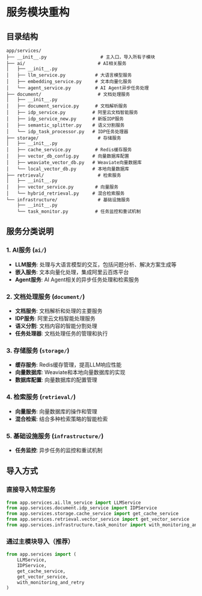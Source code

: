 # 服务模块重构

## 目录结构

```
app/services/
├── __init__.py                    # 主入口，导入所有子模块
├── ai/                           # AI相关服务
│   ├── __init__.py
│   ├── llm_service.py           # 大语言模型服务
│   ├── embedding_service.py     # 文本向量化服务
│   └── agent_service.py         # AI Agent异步任务处理
├── document/                     # 文档处理服务
│   ├── __init__.py
│   ├── document_service.py      # 文档解析服务
│   ├── idp_service.py          # 阿里云文档智能服务
│   ├── idp_service_new.py      # 新版IDP服务
│   ├── semantic_splitter.py    # 语义分割服务
│   └── idp_task_processor.py   # IDP任务处理器
├── storage/                      # 存储服务
│   ├── __init__.py
│   ├── cache_service.py         # Redis缓存服务
│   ├── vector_db_config.py     # 向量数据库配置
│   ├── weaviate_vector_db.py   # Weaviate向量数据库
│   └── local_vector_db.py      # 本地向量数据库
├── retrieval/                    # 检索服务
│   ├── __init__.py
│   ├── vector_service.py        # 向量服务
│   └── hybrid_retrieval.py     # 混合检索服务
└── infrastructure/               # 基础设施服务
    ├── __init__.py
    └── task_monitor.py          # 任务监控和重试机制
```

## 服务分类说明

### 1. AI服务 (`ai/`)
- **LLM服务**: 处理与大语言模型的交互，包括问题分析、解决方案生成等
- **嵌入服务**: 文本向量化处理，集成阿里云百炼平台
- **Agent服务**: AI Agent相关的异步任务处理和检索服务

### 2. 文档处理服务 (`document/`)
- **文档服务**: 文档解析和处理的主要服务
- **IDP服务**: 阿里云文档智能处理服务
- **语义分割**: 文档内容的智能分割处理
- **任务处理器**: 文档处理任务的管理和执行

### 3. 存储服务 (`storage/`)
- **缓存服务**: Redis缓存管理，提高LLM响应性能
- **向量数据库**: Weaviate和本地向量数据库的实现
- **数据库配置**: 向量数据库的配置管理

### 4. 检索服务 (`retrieval/`)
- **向量服务**: 向量数据库的操作和管理
- **混合检索**: 结合多种检索策略的智能检索

### 5. 基础设施服务 (`infrastructure/`)
- **任务监控**: 异步任务的监控和重试机制

## 导入方式

### 直接导入特定服务
```python
from app.services.ai.llm_service import LLMService
from app.services.document.idp_service import IDPService
from app.services.storage.cache_service import get_cache_service
from app.services.retrieval.vector_service import get_vector_service
from app.services.infrastructure.task_monitor import with_monitoring_and_retry
```

### 通过主模块导入（推荐）
```python
from app.services import (
    LLMService,
    IDPService,
    get_cache_service,
    get_vector_service,
    with_monitoring_and_retry
)
```
